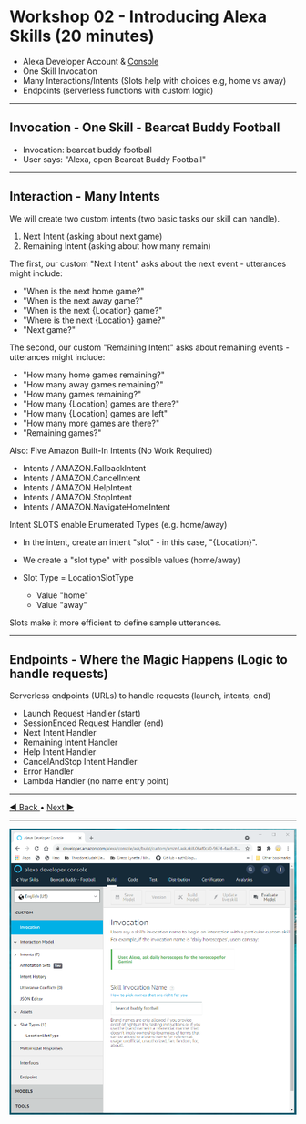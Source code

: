 # Workshop 02 - Introducing Alexa Skills (20 minutes)

- Alexa Developer Account & [Console](https://developer.amazon.com/alexa/console/ask)
- One Skill Invocation 
- Many Interactions/Intents (Slots help with choices e.g, home vs away)
- Endpoints (serverless functions with custom logic)

---

## Invocation - One Skill - Bearcat Buddy Football

- Invocation: bearcat buddy football
- User says: "Alexa, open Bearcat Buddy Football"

---

## Interaction - Many Intents


We will create two custom intents (two basic tasks our skill can handle).

1. Next Intent  (asking about next game)
2. Remaining Intent (asking about how many remain)

The first, our custom "Next Intent" asks about the next event - utterances might include:

- "When is the next home game?"
- "When is the next away game?"
- "When is the next {Location} game?"
- "Where is the next {Location} game?"
- "Next game?"

The second, our custom "Remaining Intent" asks about remaining events - utterances might include:

- "How many home games remaining?"
- "How many away games remaining?"
- "How many games remaining?"
- "How many {Location} games are there?"
- "How many {Location} games are left"
- "How many more games are there?"
- "Remaining games?"

Also: Five Amazon Built-In Intents (No Work Required)

- Intents / AMAZON.FallbackIntent
- Intents / AMAZON.CancelIntent
- Intents / AMAZON.HelpIntent
- Intents / AMAZON.StopIntent
- Intents / AMAZON.NavigateHomeIntent

Intent SLOTS enable Enumerated Types (e.g. home/away)

- In the intent, create an intent "slot" - in this case, "{Location}". 
- We create a "slot type" with possible values (home/away)

- Slot Type = LocationSlotType 

  - Value "home"
  - Value "away"

Slots make it more efficient to define sample utterances. 

---

## Endpoints - Where the Magic Happens (Logic to handle requests) 

Serverless endpoints (URLs) to handle requests (launch, intents, end)

- Launch Request Handler (start)
- SessionEnded Request Handler (end)
- Next Intent Handler
- Remaining Intent Handler
- Help Intent Handler
- CancelAndStop Intent Handler 
- Error Handler
- Lambda Handler (no name entry point)

---

[:arrow_backward: Back ](./workshop-01.md) • [ Next :arrow_forward:](./workshop-03.md)

---

![Alexa Developer Console - Build Tab](./images/alexa-developer-console-build-tab.PNG)
